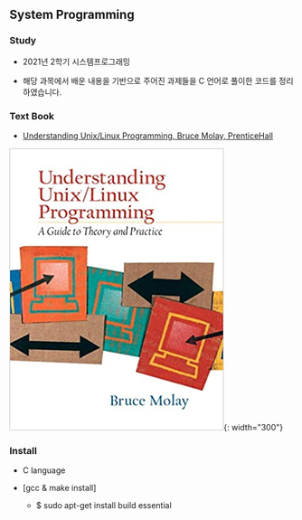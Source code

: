 ## System Programming


### Study

* 2021년 2학기 시스템프로그래밍

* 해당 과목에서 배운 내용을 기반으로 주어진 과제들을 C 언어로 풀이한 코드를 정리하였습니다.


### Text Book

* [Understanding Unix/Linux Programming, Bruce Molay, PrenticeHall](https://www.amazon.com/Understanding-UNIX-LINUX-Programming-Practice/dp/0130083968)

![](/systemProgramming/img/sysyem-programming-textbook.png){: width="300"}


### Install

* C language

* [gcc & make install]

  * $ sudo apt-get install build essential

